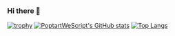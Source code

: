 ### Hi there 👋
[![trophy](https://github-profile-trophy.vercel.app/?username=PoptartWeScript)](https://github.com/ryo-ma/github-profile-trophy)
[![PoptartWeScript's GitHub stats](https://github-readme-stats.vercel.app/api?username=PoptartWeScript&show_icons=true&theme=tokyonight)](https://github.com/anuraghazra/github-readme-stats)
[![Top Langs](https://github-readme-stats.vercel.app/api/top-langs/?username=PoptartWeScript)](https://github.com/anuraghazra/github-readme-stats)
<!--
**PoptartWeScript/PoptartWeScript** is a ✨ _special_ ✨ repository because its `README.md` (this file) appears on your GitHub profile.
[![PoptartWeScript's GitHub stats](https://github-readme-stats.vercel.app/api?username=PoptartWeScript)](https://github.com/PoptartWeScript/github-readme-stats)
Here are some ideas to get you started:

- 🔭 I’m currently working on ...
- 🌱 I’m currently learning ...
- 👯 I’m looking to collaborate on ...
- 🤔 I’m looking for help with ...
- 💬 Ask me about ...
- 📫 How to reach me: ...
- 😄 Pronouns: ...
- ⚡ Fun fact: ...
-->
